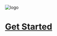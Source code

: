 ![logo](https://typora-lixuan.oss-cn-shanghai.aliyuncs.com/202207091139808.svg) 

# [Get Started](#lxxx)

